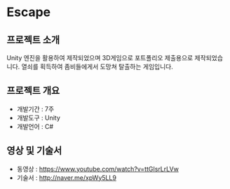 # Escape
 
## 프로젝트 소개
Unity 엔진을 활용하여 제작되었으며 3D게임으로 포트폴리오 제출용으로 제작되었습니다.
열쇠를 획득하여 좀비들에게서 도망쳐 탈출하는 게임입니다.

## 프로젝트 개요

- 개발기간 : 7주
- 개발도구 : Unity
- 개발언어 : C#


## 영상 및 기술서
- 동영상 : https://www.youtube.com/watch?v=ttGIsrLrLVw
- 기술서 : http://naver.me/xpWy5LL9